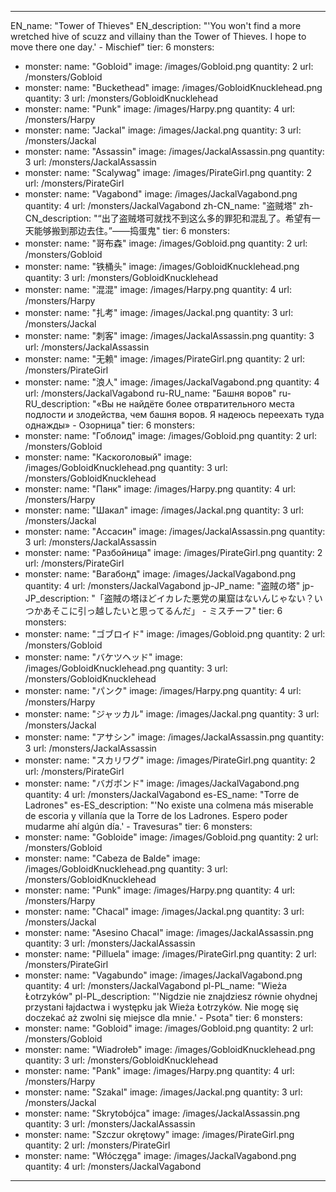 ---

EN_name: "Tower of Thieves"
EN_description: "'You won't find a more wretched hive of scuzz and villainy than the Tower of Thieves. I hope to move there one day.' - Mischief"
tier: 6
monsters:
  - monster:
    name: "Gobloid"
    image: /images/Gobloid.png
    quantity: 2
    url: /monsters/Gobloid
  - monster:
    name: "Buckethead"
    image: /images/GobloidKnucklehead.png
    quantity: 3
    url: /monsters/GobloidKnucklehead
  - monster:
    name: "Punk"
    image: /images/Harpy.png
    quantity: 4
    url: /monsters/Harpy
  - monster:
    name: "Jackal"
    image: /images/Jackal.png
    quantity: 3
    url: /monsters/Jackal
  - monster:
    name: "Assassin"
    image: /images/JackalAssassin.png
    quantity: 3
    url: /monsters/JackalAssassin
  - monster:
    name: "Scalywag"
    image: /images/PirateGirl.png
    quantity: 2
    url: /monsters/PirateGirl
  - monster:
    name: "Vagabond"
    image: /images/JackalVagabond.png
    quantity: 4
    url: /monsters/JackalVagabond
zh-CN_name: "盗贼塔"
zh-CN_description: "“出了盗贼塔可就找不到这么多的罪犯和混乱了。希望有一天能够搬到那边去住。”——捣蛋鬼"
tier: 6
monsters:
  - monster:
    name: "哥布森"
    image: /images/Gobloid.png
    quantity: 2
    url: /monsters/Gobloid
  - monster:
    name: "铁桶头"
    image: /images/GobloidKnucklehead.png
    quantity: 3
    url: /monsters/GobloidKnucklehead
  - monster:
    name: "混混"
    image: /images/Harpy.png
    quantity: 4
    url: /monsters/Harpy
  - monster:
    name: "扎考"
    image: /images/Jackal.png
    quantity: 3
    url: /monsters/Jackal
  - monster:
    name: "刺客"
    image: /images/JackalAssassin.png
    quantity: 3
    url: /monsters/JackalAssassin
  - monster:
    name: "无赖"
    image: /images/PirateGirl.png
    quantity: 2
    url: /monsters/PirateGirl
  - monster:
    name: "浪人"
    image: /images/JackalVagabond.png
    quantity: 4
    url: /monsters/JackalVagabond
ru-RU_name: "Башня воров"
ru-RU_description: "«Вы не найдёте более отвратительного места подлости и злодейства, чем башня воров. Я надеюсь переехать туда однажды» - Озорница"
tier: 6
monsters:
  - monster:
    name: "Гоблоид"
    image: /images/Gobloid.png
    quantity: 2
    url: /monsters/Gobloid
  - monster:
    name: "Каскоголовый"
    image: /images/GobloidKnucklehead.png
    quantity: 3
    url: /monsters/GobloidKnucklehead
  - monster:
    name: "Панк"
    image: /images/Harpy.png
    quantity: 4
    url: /monsters/Harpy
  - monster:
    name: "Шакал"
    image: /images/Jackal.png
    quantity: 3
    url: /monsters/Jackal
  - monster:
    name: "Ассасин"
    image: /images/JackalAssassin.png
    quantity: 3
    url: /monsters/JackalAssassin
  - monster:
    name: "Разбойница"
    image: /images/PirateGirl.png
    quantity: 2
    url: /monsters/PirateGirl
  - monster:
    name: "Вагабонд"
    image: /images/JackalVagabond.png
    quantity: 4
    url: /monsters/JackalVagabond
jp-JP_name: "盗賊の塔"
jp-JP_description: "「盗賊の塔ほどイカレた悪党の巣窟はないんじゃない？いつかあそこに引っ越したいと思ってるんだ」 - ミスチーフ"
tier: 6
monsters:
  - monster:
    name: "ゴブロイド"
    image: /images/Gobloid.png
    quantity: 2
    url: /monsters/Gobloid
  - monster:
    name: "バケツヘッド"
    image: /images/GobloidKnucklehead.png
    quantity: 3
    url: /monsters/GobloidKnucklehead
  - monster:
    name: "パンク"
    image: /images/Harpy.png
    quantity: 4
    url: /monsters/Harpy
  - monster:
    name: "ジャッカル"
    image: /images/Jackal.png
    quantity: 3
    url: /monsters/Jackal
  - monster:
    name: "アサシン"
    image: /images/JackalAssassin.png
    quantity: 3
    url: /monsters/JackalAssassin
  - monster:
    name: "スカリワグ"
    image: /images/PirateGirl.png
    quantity: 2
    url: /monsters/PirateGirl
  - monster:
    name: "バガボンド"
    image: /images/JackalVagabond.png
    quantity: 4
    url: /monsters/JackalVagabond
es-ES_name: "Torre de Ladrones"
es-ES_description: "'No existe una colmena más miserable de escoria y villanía que la Torre de los Ladrones. Espero poder mudarme ahí algún día.' - Travesuras"
tier: 6
monsters:
  - monster:
    name: "Gobloide"
    image: /images/Gobloid.png
    quantity: 2
    url: /monsters/Gobloid
  - monster:
    name: "Cabeza de Balde"
    image: /images/GobloidKnucklehead.png
    quantity: 3
    url: /monsters/GobloidKnucklehead
  - monster:
    name: "Punk"
    image: /images/Harpy.png
    quantity: 4
    url: /monsters/Harpy
  - monster:
    name: "Chacal"
    image: /images/Jackal.png
    quantity: 3
    url: /monsters/Jackal
  - monster:
    name: "Asesino Chacal"
    image: /images/JackalAssassin.png
    quantity: 3
    url: /monsters/JackalAssassin
  - monster:
    name: "Pilluela"
    image: /images/PirateGirl.png
    quantity: 2
    url: /monsters/PirateGirl
  - monster:
    name: "Vagabundo"
    image: /images/JackalVagabond.png
    quantity: 4
    url: /monsters/JackalVagabond
pl-PL_name: "Wieża Łotrzyków"
pl-PL_description: "'Nigdzie nie znajdziesz równie ohydnej przystani łajdactwa i występku jak Wieża Łotrzyków. Nie mogę się doczekać aż zwolni się miejsce dla mnie.' - Psota"
tier: 6
monsters:
  - monster:
    name: "Gobloid"
    image: /images/Gobloid.png
    quantity: 2
    url: /monsters/Gobloid
  - monster:
    name: "Wiadrołeb"
    image: /images/GobloidKnucklehead.png
    quantity: 3
    url: /monsters/GobloidKnucklehead
  - monster:
    name: "Pank"
    image: /images/Harpy.png
    quantity: 4
    url: /monsters/Harpy
  - monster:
    name: "Szakal"
    image: /images/Jackal.png
    quantity: 3
    url: /monsters/Jackal
  - monster:
    name: "Skrytobójca"
    image: /images/JackalAssassin.png
    quantity: 3
    url: /monsters/JackalAssassin
  - monster:
    name: "Szczur okrętowy"
    image: /images/PirateGirl.png
    quantity: 2
    url: /monsters/PirateGirl
  - monster:
    name: "Włóczęga"
    image: /images/JackalVagabond.png
    quantity: 4
    url: /monsters/JackalVagabond
---